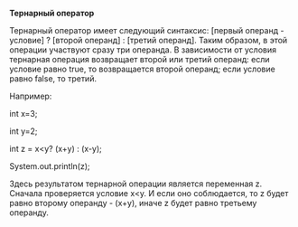 **Тернарный оператор**

Тернарный оператор имеет следующий синтаксис: [первый операнд - условие] ? [второй операнд] : [третий операнд]. Таким образом, в этой операции участвуют сразу три операнда. В зависимости от условия тернарная операция возвращает второй или третий операнд: если условие равно true, то возвращается второй операнд; если условие равно false, то третий.

Например:

int x=3;

int y=2;

int z = x<y? (x+y) : (x-y);

System.out.println(z);


Здесь результатом тернарной операции является переменная z. Сначала проверяется условие x<y. И если оно соблюдается, то z будет равно второму операнду - (x+y), иначе z будет равно третьему операнду.